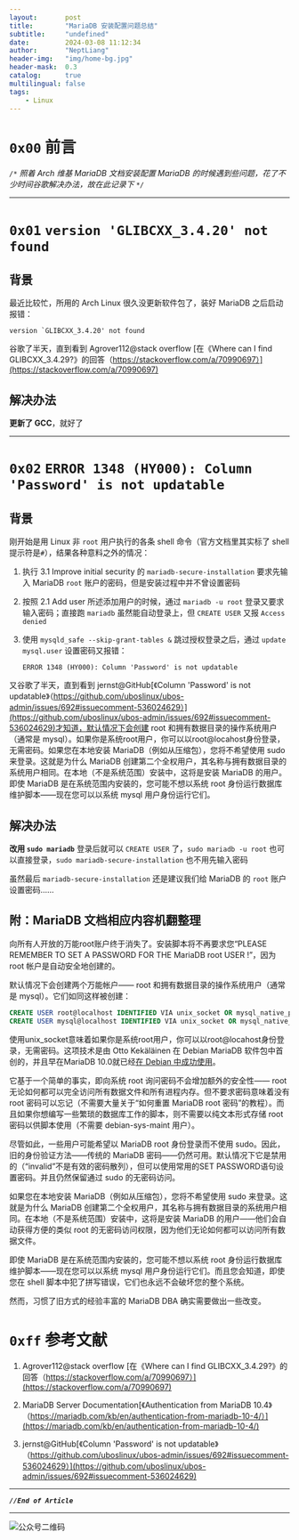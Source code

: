 ```yaml
---
layout:       post
title:        "MariaDB 安装配置问题总结"
subtitle:     "undefined"
date:         2024-03-08 11:12:34
author:       "NeptLiang"
header-img:   "img/home-bg.jpg"
header-mask:  0.3
catalog:      true
multilingual: false
tags:
    - Linux
---
```



# `0x00` 前言

*`/*` 照着 Arch 维基 MariaDB 文档安装配置 MariaDB 的时候遇到些问题，花了不少时间谷歌解决办法，故在此记录下 `*/`*

---


# `0x01` `version 'GLIBCXX_3.4.20' not found`

## 背景

最近比较忙，所用的 Arch Linux 很久没更新软件包了，装好 MariaDB 之后启动报错：

```
version `GLIBCXX_3.4.20' not found
```

谷歌了半天，直到看到 Agrover112@stack overflow [在《Where can I find GLIBCXX_3.4.29?》的回答（https://stackoverflow.com/a/70990697）](https://stackoverflow.com/a/70990697)

## 解决办法

**更新了 GCC**，就好了

---


# `0x02` `ERROR 1348 (HY000): Column 'Password' is not updatable`

## 背景

刚开始是用 Linux 非 `root` 用户执行的各条 shell 命令（官方文档里其实标了 shell 提示符是`#`），结果各种意料之外的情况：

1. 执行 3.1 Improve initial security 的 `mariadb-secure-installation` 要求先输入 MariaDB `root` 账户的密码，但是安装过程中并不曾设置密码

3. 按照 2.1 Add user 所述添加用户的时候，通过 `mariadb -u root` 登录又要求输入密码；直接跑 `mariadb` 虽然能自动登录上，但 `CREATE USER` 又报 `Access denied`

2. 使用 `mysqld_safe --skip-grant-tables &` 跳过授权登录之后，通过 `update mysql.user` 设置密码又报错：
    ```
    ERROR 1348 (HY000): Column 'Password' is not updatable
    ```

又谷歌了半天，直到看到 jernst@GitHub[《Column 'Password' is not updatable》（https://github.com/uboslinux/ubos-admin/issues/692#issuecomment-536024629）](https://github.com/uboslinux/ubos-admin/issues/692#issuecomment-536024629)才知道，默认情况下会创建 root 和拥有数据目录的操作系统用户（通常是 mysql）。如果你是系统root用户，你可以以root@locahost身份登录，无需密码。如果您在本地安装 MariaDB（例如从压缩包），您将不希望使用 sudo 来登录。这就是为什么 MariaDB 创建第二个全权用户，其名称与拥有数据目录的系统用户相同。在本地（不是系统范围）安装中，这将是安装 MariaDB 的用户。即使 MariaDB 是在系统范围内安装的，您可能不想以系统 root 身份运行数据库维护脚本——现在您可以以系统 mysql 用户身份运行它们。

## 解决办法

**改用 `sudo mariadb`** 登录后就可以 `CREATE USER` 了，`sudo mariadb -u root` 也可以直接登录，`sudo mariadb-secure-installation` 也不用先输入密码

虽然最后 `mariadb-secure-installation` 还是建议我们给 MariaDB 的 `root` 账户设置密码……

## 附：MariaDB 文档相应内容机翻整理

向所有人开放的万能root账户终于消失了。安装脚本将不再要求您“PLEASE REMEMBER TO SET A PASSWORD FOR THE MariaDB root USER !”，因为 root 帐户是自动安全地创建的。

默认情况下会创建两个万能帐户—— root 和拥有数据目录的操作系统用户（通常是 mysql）。它们如同这样被创建：

```SQL
CREATE USER root@localhost IDENTIFIED VIA unix_socket OR mysql_native_password USING 'invalid'
CREATE USER mysql@localhost IDENTIFIED VIA unix_socket OR mysql_native_password USING 'invalid'
```
         
使用unix_socket意味着如果你是系统root用户，你可以以root@locahost身份登录，无需密码。这项技术是由 Otto Kekäläinen 在 Debian MariaDB 软件包中首创的，并且早在MariaDB 10.0就已经[在 Debian 中成功使用](https://mariadb.com/kb/en/differences-in-mariadb-in-debian-and-ubuntu/)。

它基于一个简单的事实，即向系统 root 询问密码不会增加额外的安全性—— root 无论如何都可以完全访问所有数据文件和所有进程内存。但不要求密码意味着没有 root 密码可以忘记（不需要大量关于“如何重置 MariaDB root 密码”的教程）。而且如果你想编写一些繁琐的数据库工作的脚本，则不需要以纯文本形式存储 root 密码以供脚本使用（不需要 debian-sys-maint 用户）。

尽管如此，一些用户可能希望以 MariaDB root 身份登录而不使用 sudo。因此，旧的身份验证方法——传统的 MariaDB 密码——仍然可用。默认情况下它是禁用的（“invalid”不是有效的密码散列），但可以使用常用的SET PASSWORD语句设置密码。并且仍然保留通过 sudo 的无密码访问。

如果您在本地安装 MariaDB（例如从压缩包），您将不希望使用 sudo 来登录。这就是为什么 MariaDB 创建第二个全权用户，其名称与拥有数据目录的系统用户相同。在本地（不是系统范围）安装中，这将是安装 MariaDB 的用户——他们会自动获得方便的类似 root 的无密码访问权限，因为他们无论如何都可以访问所有数据文件。

即使 MariaDB 是在系统范围内安装的，您可能不想以系统 root 身份运行数据库维护脚本——现在您可以以系统 mysql 用户身份运行它们。而且您会知道，即使您在 shell 脚本中犯了拼写错误，它们也永远不会破坏您的整个系统。

然而，习惯了旧方式的经验丰富的 MariaDB DBA 确实需要做出一些改变。


# `0xff` 参考文献

1. Agrover112@stack overflow [在《Where can I find GLIBCXX_3.4.29?》的回答（https://stackoverflow.com/a/70990697）](https://stackoverflow.com/a/70990697)

1. MariaDB Server Documentation[《Authentication from MariaDB 10.4》（https://mariadb.com/kb/en/authentication-from-mariadb-10-4/）](https://mariadb.com/kb/en/authentication-from-mariadb-10-4/)

2. jernst@GitHub[《Column 'Password' is not updatable》（https://github.com/uboslinux/ubos-admin/issues/692#issuecomment-536024629）](https://github.com/uboslinux/ubos-admin/issues/692#issuecomment-536024629)


---

***`//End of Article`***

---


![公众号二维码](https://neptliang.github.io/img/Article/WeChatBlog.png)
